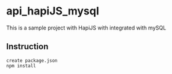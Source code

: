 # api_hapiJS_mysql
This is a sample project with HapiJS with integrated with mySQL


## Instruction
```
create package.json 
npm install
```
